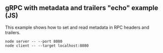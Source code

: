 ## gRPC with metadata and trailers "echo" example (JS)

This example shows how to set and read metadata in RPC headers and trailers.

```
node server -- --port 8080
node client -- --target localhost:8080
```
